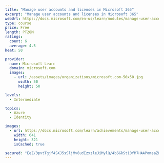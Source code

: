 ```yaml
---
title: "Manage user accounts and licenses in Microsoft 365"
excerpt: "Manage user accounts and licenses in Microsoft 365"
webUrl: https://docs.microsoft.com/en-us/learn/modules/manage-user-accounts-licenses-microsoft-365/
type: course
price: Free
length: PT28M
ratings:
  count: 6
  average: 4.5
heat: 50

provider:
  name: Microsoft Learn
  domain: microsoft.com
  images:
    - url: /assets/images/organizations/microsoft.com-50x50.jpg
      width: 50
      height: 50

levels:
  - Intermediate

topics:
  - Azure
  - Identity

images:
  - url: https://docs.microsoft.com/learn/achievements/manage-user-accounts-and-licenses-in-microsoft-365-social.png
    width: 641
    height: 321
    isCached: true

secured: "EeZ/3pvtTgjf4SXJ5sSljMv6udEzxzleJiMylQ/4bSGkSt10fM7HAAPomsaZLSiC/2mefc7ODJTvCj4oQbaEA9w9dKTVFUpxBqWO6Cr4+iCSSP+J9bthr5KEsevGXGmqr84l4RGV+FOeZIZZ2lFZ4IKmnyri9sPhDeSlMwmetPPa0CdjVBUs5EkgMy0TwmSTRx/tudy00sDi4C3KH6qDTJNve/yTg5KHWJVByc+1H9785OBi/2q/mQoNgnio6ghTfEEY9+PNod5AAwrp+9caNqgia9sl1JhnQ3UHKDeiuWqk8X8LrtFL+qJOBjdV9D5X4oqeMnGCYt8XwQ+vnlyfq7sS61PVlpYHhLypBuABJYSF4NXJvC1w6dxpmpaSoAt6/pE+RH/1uyHJK9AT8rZRic+1hboxi1E5riWWKxess0k=;+WCaLeBPD/JZWvgwRPcRAA=="
---
```


